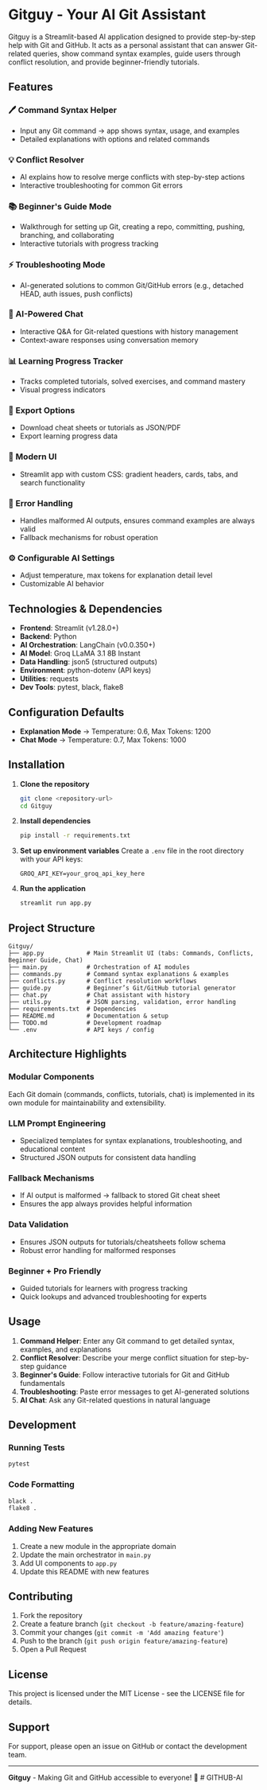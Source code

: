 # Gitguy - Your AI Git Assistant

Gitguy is a Streamlit-based AI application designed to provide step-by-step help with Git and GitHub. It acts as a personal assistant that can answer Git-related queries, show command syntax examples, guide users through conflict resolution, and provide beginner-friendly tutorials.

## Features

### 🖊️ Command Syntax Helper
- Input any Git command → app shows syntax, usage, and examples
- Detailed explanations with options and related commands

### 💡 Conflict Resolver
- AI explains how to resolve merge conflicts with step-by-step actions
- Interactive troubleshooting for common Git errors

### 📚 Beginner's Guide Mode
- Walkthrough for setting up Git, creating a repo, committing, pushing, branching, and collaborating
- Interactive tutorials with progress tracking

### ⚡ Troubleshooting Mode
- AI-generated solutions to common Git/GitHub errors (e.g., detached HEAD, auth issues, push conflicts)

### 🤖 AI-Powered Chat
- Interactive Q&A for Git-related questions with history management
- Context-aware responses using conversation memory

### 📊 Learning Progress Tracker
- Tracks completed tutorials, solved exercises, and command mastery
- Visual progress indicators

### 📄 Export Options
- Download cheat sheets or tutorials as JSON/PDF
- Export learning progress data

### 🎨 Modern UI
- Streamlit app with custom CSS: gradient headers, cards, tabs, and search functionality

### 🔧 Error Handling
- Handles malformed AI outputs, ensures command examples are always valid
- Fallback mechanisms for robust operation

### ⚙️ Configurable AI Settings
- Adjust temperature, max tokens for explanation detail level
- Customizable AI behavior

## Technologies & Dependencies

- **Frontend**: Streamlit (v1.28.0+)
- **Backend**: Python
- **AI Orchestration**: LangChain (v0.0.350+)
- **AI Model**: Groq LLaMA 3.1 8B Instant
- **Data Handling**: json5 (structured outputs)
- **Environment**: python-dotenv (API keys)
- **Utilities**: requests
- **Dev Tools**: pytest, black, flake8

## Configuration Defaults

- **Explanation Mode** → Temperature: 0.6, Max Tokens: 1200
- **Chat Mode** → Temperature: 0.7, Max Tokens: 1000

## Installation

1. **Clone the repository**
   ```bash
   git clone <repository-url>
   cd Gitguy
   ```

2. **Install dependencies**
   ```bash
   pip install -r requirements.txt
   ```

3. **Set up environment variables**
   Create a `.env` file in the root directory with your API keys:
   ```
   GROQ_API_KEY=your_groq_api_key_here
   ```

4. **Run the application**
   ```bash
   streamlit run app.py
   ```

## Project Structure

```
Gitguy/
├── app.py            # Main Streamlit UI (tabs: Commands, Conflicts, Beginner Guide, Chat)
├── main.py           # Orchestration of AI modules
├── commands.py       # Command syntax explanations & examples
├── conflicts.py      # Conflict resolution workflows
├── guide.py          # Beginner’s Git/GitHub tutorial generator
├── chat.py           # Chat assistant with history
├── utils.py          # JSON parsing, validation, error handling
├── requirements.txt  # Dependencies
├── README.md         # Documentation & setup
├── TODO.md           # Development roadmap
└── .env              # API keys / config
```

## Architecture Highlights

### Modular Components
Each Git domain (commands, conflicts, tutorials, chat) is implemented in its own module for maintainability and extensibility.

### LLM Prompt Engineering
- Specialized templates for syntax explanations, troubleshooting, and educational content
- Structured JSON outputs for consistent data handling

### Fallback Mechanisms
- If AI output is malformed → fallback to stored Git cheat sheet
- Ensures the app always provides helpful information

### Data Validation
- Ensures JSON outputs for tutorials/cheatsheets follow schema
- Robust error handling for malformed responses

### Beginner + Pro Friendly
- Guided tutorials for learners with progress tracking
- Quick lookups and advanced troubleshooting for experts

## Usage

1. **Command Helper**: Enter any Git command to get detailed syntax, examples, and explanations
2. **Conflict Resolver**: Describe your merge conflict situation for step-by-step guidance
3. **Beginner's Guide**: Follow interactive tutorials for Git and GitHub fundamentals
4. **Troubleshooting**: Paste error messages to get AI-generated solutions
5. **AI Chat**: Ask any Git-related questions in natural language

## Development

### Running Tests
```bash
pytest
```

### Code Formatting
```bash
black .
flake8 .
```

### Adding New Features
1. Create a new module in the appropriate domain
2. Update the main orchestrator in `main.py`
3. Add UI components to `app.py`
4. Update this README with new features

## Contributing

1. Fork the repository
2. Create a feature branch (`git checkout -b feature/amazing-feature`)
3. Commit your changes (`git commit -m 'Add amazing feature'`)
4. Push to the branch (`git push origin feature/amazing-feature`)
5. Open a Pull Request

## License

This project is licensed under the MIT License - see the LICENSE file for details.

## Support

For support, please open an issue on GitHub or contact the development team.

---

**Gitguy** - Making Git and GitHub accessible to everyone! 🚀
#   G I T H U B - A I  
 